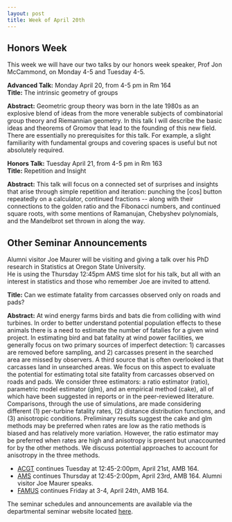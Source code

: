 ```yaml
---
layout: post
title: Week of April 20th
---
```


## Honors Week ##

This week we will have our two talks by our honors week speaker, Prof Jon McCammond, on Monday 4-5 and Tuesday 4-5.

**Advanced Talk:** Monday April 20, from 4-5 pm in Rm 164<br>
**Title:** The intrinsic geometry of groups

**Abstract:** Geometric group theory was born in the late 1980s as an explosive blend of ideas from the more venerable subjects of combinatorial group theory and Riemannian geometry.  In this talk I will describe the basic ideas and theorems of Gromov that lead to the founding of this new field.  There are essentially no prerequisites for this talk. For example, a slight familiarity with fundamental groups and covering spaces is useful but not absolutely required.
</p>

**Honors Talk:** Tuesday April 21, from 4-5 pm in Rm 163<br>
**Title:** Repetition and Insight

**Abstract:** This talk will focus on a connected set of surprises and insights that arise through simple repetition and iteration: punching the [cos] button repeatedly on a calculator, continued fractions -- along with their connections to the golden ratio and the Fibonacci numbers, and continued square roots, with some mentions of Ramanujan, Chebyshev polynomials, and the Mandelbrot set thrown in along the way.

## Other Seminar Announcements ##

Alumni visitor  Joe Maurer will be visiting and giving a talk over his PhD research in Statistics at Oregon State University.  
He is using the Thursday 12:45pm AMS time slot for his talk, but all with an interest in statistics and those who remember Joe are invited to attend.

**Title:**  Can we estimate fatality from carcasses observed only on roads and pads?

**Abstract:** At wind energy farms birds and bats die from colliding with wind turbines. In order to better understand potential population effects to these animals there is a need to estimate the number of fatalies for a given wind project. In estimating bird and bat fatality at wind power facilities, we generally focus on two primary sources of imperfect detection: 1) carcasses are removed before sampling, and 2) carcasses present in the searched area are missed by observers. A third source that is often overlooked is that carcasses land in unsearched areas. We focus on this aspect to evaluate the potential for estimating total site fatality from carcasses observed on roads and pads. We consider three estimators: a ratio estimator (ratio), parametric model estimator (glm), and an empirical method (cake), all of which have been suggested in reports or in the peer-reviewed literature. Comparisons, through the use of simulations, are made considering different (1) per-turbine fatality rates, (2) distance distribution functions, and (3) anisotropic conditions. Preliminary results suggest the cake and glm methods may be preferred when rates are low as the ratio methods is biased and has relatively more variation. However, the ratio estimator may be preferred when rates are high and anisotropy is present but unaccounted for by the other methods.  We discuss potential approaches to account for anisotropy in the three methods.

- [ACGT](acgtSpring2015) continues Tuesday at 12:45-2:00pm, April 21st, AMB 164.  
- [AMS](amsSpring2015) continues Thursday at 12:45-2:00pm, April 23rd, AMB 164.  Alumni visitor Joe Maurer speaks.
- [FAMUS](famusSpring2015) continues Friday at 3-4, April 24th, AMB 164.

The seminar schedules and announcements are available via the departmental seminar website located [here](http://naumathstat.github.io/seminars).
